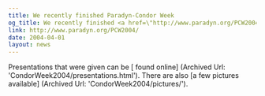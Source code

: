 ```yaml
---
title: We recently finished Paradyn-Condor Week
og_title: We recently finished <a href=\"http://www.paradyn.org/PCW2004/\">Paradyn-Condor Week</a>
link: http://www.paradyn.org/PCW2004/
date: 2004-04-01
layout: news
---
```


Presentations that were given can be  [ found online] (Archived Url: 'CondorWeek2004/presentations.html'). There are also [a few pictures available] (Archived Url: 'CondorWeek2004/pictures/').
